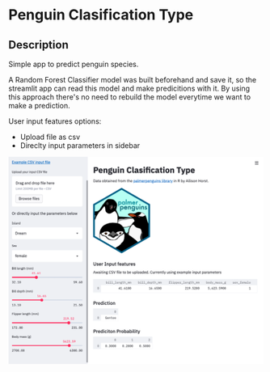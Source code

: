 # Penguin Clasification Type

## Description
Simple app to predict penguin species. 

A Random Forest Classifier model was built beforehand and save it, so the streamlit app can read this model and make predicitions with it. By using this approach there's no need to rebuild the model everytime we want to make a prediction.

User input features options: 
* Upload file as csv
* Direclty input parameters in sidebar

<img src="https://github.com/JaimeSolisS/Streamlit/blob/master/Penguin%20Classification/screenshots/appScreenshot.png"/>
